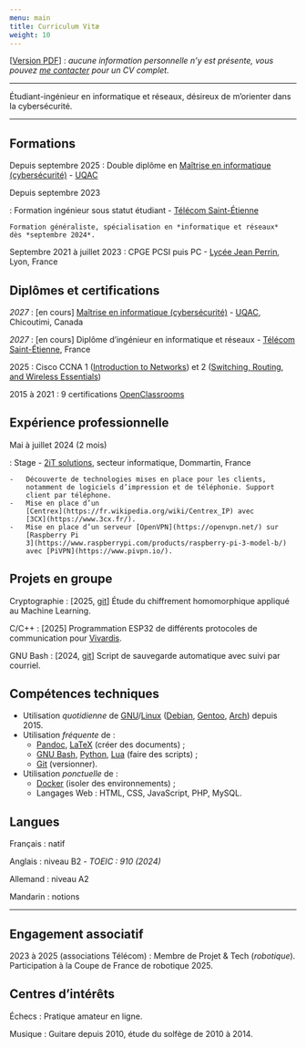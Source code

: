 ```yaml
---
menu: main
title: Curriculum Vitæ
weight: 10
---
```


\[[Version PDF](cv.pdf)\] : *aucune information personnelle n’y est
présente, vous pouvez [me contacter](../contact/) pour un CV complet.*

------------------------------------------------------------------------

Étudiant-ingénieur en informatique et réseaux, désireux de m’orienter
dans la cybersécurité.

------------------------------------------------------------------------

##  Formations

Depuis septembre 2025
:   Double diplôme en [Maîtrise en informatique
    (cybersécurité)](https://www.uqac.ca/programme/2138-maitrise-en-informatique-cybersecurite/) -
    [UQAC](https://www.uqac.ca/)

Depuis septembre 2023

:   Formation ingénieur sous statut étudiant - [Télécom
    Saint-Étienne](https://www.telecom-st-etienne.fr/)

    Formation généraliste, spécialisation en *informatique et réseaux*
    dès *septembre 2024*.

Septembre 2021 à juillet 2023
:   CPGE PCSI puis PC - [Lycée Jean
    Perrin](https://jean-perrin.ent.auvergnerhonealpes.fr/classes-preparatoires-scientifiques/),
    Lyon, France

##  Diplômes et certifications

*2027*
:   \[en cours\] [Maîtrise en informatique
    (cybersécurité)](https://www.uqac.ca/programme/2138-maitrise-en-informatique-cybersecurite/) -
    [UQAC](https://www.uqac.ca/), Chicoutimi, Canada

*2027*
:   \[en cours\] Diplôme d’ingénieur en informatique et réseaux -
    [Télécom Saint-Étienne](https://www.telecom-st-etienne.fr/), France

2025
:   Cisco CCNA 1 ([Introduction to
    Networks](https://www.netacad.com/courses/ccna-introduction-networks))
    et 2 ([Switching, Routing, and Wireless
    Essentials](https://www.netacad.com/courses/ccna-switching-routing-wireless-essentials))

2015 à 2021
:   9 certifications [OpenClassrooms](https://openclassrooms.com/fr/)

##  Expérience professionnelle

Mai à juillet 2024 (2 mois)

:   Stage - [2iT solutions](https://www.2itsolutions.fr/), secteur
    informatique, Dommartin, France

    -   Découverte de technologies mises en place pour les clients,
        notamment de logiciels d’impression et de téléphonie. Support
        client par téléphone.
    -   Mise en place d’un
        [Centrex](https://fr.wikipedia.org/wiki/Centrex_IP) avec
        [3CX](https://www.3cx.fr/).
    -   Mise en place d’un serveur [OpenVPN](https://openvpn.net/) sur
        [Raspberry Pi
        3](https://www.raspberrypi.com/products/raspberry-pi-3-model-b/)
        avec [PiVPN](https://www.pivpn.io/).

##  Projets en groupe

Cryptographie
:   \[2025, [git](https://github.com/realnitsuj/crypto-homomorphisme/)\]
    Étude du chiffrement homomorphique appliqué au Machine Learning.

C/C++
:   \[2025\] Programmation ESP32 de différents protocoles de
    communication pour [Vivardis](https://www.vivardis.fr/).
    <!--:   [2024, [git](https://github.com/realnitsuj/ProjetElectroniqueS6)] Jeu Doom-like sur STM32, avec génération aléatoire de labyrinthe.-->

GNU Bash
:   \[2024, [git](https://github.com/realnitsuj/scripting-projet)\]
    Script de sauvegarde automatique avec suivi par courriel.

<!--Java-->
<!--:   [2024] Application de consultation de BD en Java Swing.-->
<!---->
<!--JavaScript-->
<!--:   [2025] Application de messagerie instantanée.-->

##  Compétences techniques

-   Utilisation *quotidienne* de
    [GNU](https://www.gnu.org/)/[Linux](https://www.kernel.org/)
    ([Debian](https://www.debian.org/),
    [Gentoo](https://www.gentoo.org/), [Arch](https://archlinux.org/))
    depuis 2015.
-   Utilisation *fréquente* de :
    -   [Pandoc](https://pandoc.org/),
        [LaTeX](https://www.latex-project.org/) (créer des documents) ;
    -   [GNU Bash](https://www.gnu.org/software/bash/),
        [Python](https://www.python.org/),
        [Lua](https://www.lua.org/about.html) (faire des scripts) ;
    -   [Git](https://git-scm.com/) (versionner).
-   Utilisation *ponctuelle* de :
    -   [Docker](https://www.docker.com/) (isoler des environnements) ;
    -   Langages Web : HTML, CSS, JavaScript, PHP, MySQL.

##  Langues

Français
:   natif

Anglais
:   niveau B2 - *TOEIC : 910 (2024)*

Allemand
:   niveau A2

Mandarin
:   notions

------------------------------------------------------------------------

##  Engagement associatif

2023 à 2025 (associations Télécom)
:   Membre de Projet & Tech (*robotique*). Participation à la Coupe de
    France de robotique 2025.

##  Centres d’intérêts

Échecs
:   Pratique amateur en ligne.

Musique
:   Guitare depuis 2010, étude du solfège de 2010 à 2014.
